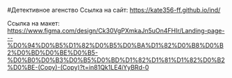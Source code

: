 #Детективное агенство
Ссылка на сайт: https://kate356-ff.github.io/ind/

Ссылка на макет: https://www.figma.com/design/Ck30VgPXmkaJn5uOn4FHIr/Landing-page---%D0%94%D0%B5%D1%82%D0%B5%D0%BA%D1%82%D0%B8%D0%B2%D0%BD%D0%BE%D0%B5-%D0%B0%D0%B3%D0%B5%D0%BD%D1%82%D1%81%D1%82%D0%B2%D0%BE-(Copy)-(Copy)?t=in81Qk1LE4iYyBRd-0

